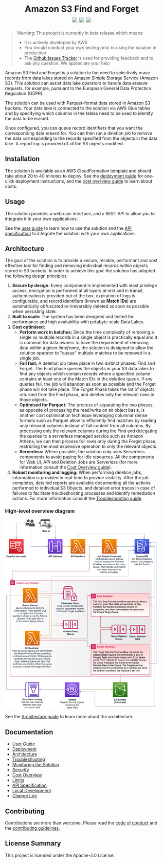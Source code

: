 <h1 align="center">
    Amazon S3 Find and Forget
    <br>
    <img src="https://img.shields.io/github/v/release/awslabs/amazon-s3-find-and-forget?include_prereleases"> 
    <img src="https://github.com/awslabs/amazon-s3-find-and-forget/workflows/Unit%20Tests/badge.svg"> 
    <img src="https://codecov.io/gh/awslabs/amazon-s3-find-and-forget/branch/master/graph/badge.svg">
</h1>

> Warning: This project is currently in beta release which means:
>
> - It is actively developed by AWS
> - You should conduct your own testing prior to using the solution in
>   production
> - The
>   [Github Issues Tracker](https://github.com/awslabs/amazon-s3-find-and-forget/issues)
>   is used for providing feedback and to ask any question. We appreciate your
>   help

Amazon S3 Find and Forget is a solution to the need to selectively erase records
from data lakes stored on Amazon Simple Storage Service (Amazon S3). This
solution can assist data lake operators to handle data erasure requests, for
example, pursuant to the European General Data Protection Regulation (GDPR).

The solution can be used with Parquet-format data stored in Amazon S3 buckets.
Your data lake is connected to the solution via AWS Glue tables and by
specifying which columns in the tables need to be used to identify the data to
be erased.

Once configured, you can queue record identifiers that you want the
corresponding data erased for. You can then run a deletion job to remove the
data corresponding to the records specified from the objects in the data lake. A
report log is provided of all the S3 objects modified.

## Installation

The solution is available as an AWS CloudFormation template and should take
about 20 to 40 minutes to deploy. See the
[deployment guide](docs/USER_GUIDE.md#deploying-the-solution) for one-click
deployment instructions, and the [cost overview guide](docs/COST_OVERVIEW.md) to
learn about costs.

## Usage

The solution provides a web user interface, and a REST API to allow you to
integrate it in your own applications.

See the [user guide](docs/USER_GUIDE.md) to learn how to use the solution and
the [API specification](docs/api/README.md) to integrate the solution with your
own applications.

## Architecture

The goal of the solution is to provide a secure, reliable, performant and cost
effective tool for finding and removing individual records within objects stored
in S3 buckets. In order to achieve this goal the solution has adopted the
following design principles:

1. **Secure by design:** Every component is implemented with least privilege
   access, encryption is performed at all layers at rest and in transit,
   authentication is provided out of the box, expiration of logs is
   configurable, and record identifiers (known as **Match IDs**) are
   automatically obfuscated or irreversibly deleted as soon as possible when
   persisting state.
2. **Built to scale:** The system has been designed and tested for performance
   and high availability with petabyte scale Data Lakes.
3. **Cost optimised:**
   - **Perform work in batches:** Since the time complexity of removing a single
     vs multiple records in a single object is practically equal and it is
     common for data owners to have the requirement of removing data within a
     given _timeframe_, the solution is designed to allow the solution operator
     to "queue" multiple matches to be removed in a single job.
   - **Fail fast:** A deletion job takes place in two distinct phases: Find and
     Forget. The Find phase queries the objects in your S3 data lakes to find
     any objects which contain records where a specified column contains at
     least one of the Match IDs in the deletion queue. If any queries fail, the
     job will abandon as soon as possible and the Forget phase will not take
     place. The Forget Phase takes the list of objects returned from the Find
     phase, and deletes only the relevant rows in those objects.
   - **Optimised for Parquet:** The process of separating the two phases, as
     opposite of processing the read/write on an object basis, is another cost
     optimisation technique leveraging columnar dense formats such as Parquet
     allow to efficiently find matches by reading only relevant columns instead
     of full content from all columns. By processing only the relevant columns
     during the Find and delegating the queries to a serverless managed service
     such as Amazon Athena, we can then process full rows only during the Forget
     phase, restricting the most expensive operation to only the relevant
     objects.
   - **Serverless:** Where possible, the solution only uses Serverless
     components to avoid paying for idle resources. All the components for Web
     UI, API and Deletion Jobs are Serverless (for more information consult the
     [Cost Overview guide](docs/COST_OVERVIEW.md)).
4. **Robust monitoring and logging:** When performing deletion jobs, information
   is provided in real-time to provide visibility. After the job completes,
   detailed reports are available documenting all the actions performed to
   individual S3 Objects, and detailed error traces in case of failures to
   facilitate troubleshooting processes and identify remediation actions. For
   more information consult the
   [Troubleshooting guide](docs/TROUBLESHOOTING.md).

### High-level overview diagram

![Architecture Diagram](docs/images/architecture.png)

See the [Architecture guide](docs/ARCHITECTURE.md) to learn more about the
architecture.

## Documentation

- [User Guide](docs/USER_GUIDE.md)
- [Deployment](docs/USER_GUIDE.md#deploying-the-solution)
- [Architecture](docs/ARCHITECTURE.md)
- [Troubleshooting](docs/TROUBLESHOOTING.md)
- [Monitoring the Solution](docs/MONITORING.md)
- [Security](docs/SECURITY.md)
- [Cost Overview](docs/COST_OVERVIEW.md)
- [Limits](docs/LIMITS.md)
- [API Specification](docs/api/README.md)
- [Local Development](docs/LOCAL_DEVELOPMENT.md)
- [Change Log](CHANGELOG.md)

## Contributing

Contributions are more than welcome. Please read the
[code of conduct](CODE_OF_CONDUCT.md) and the
[contributing guidelines](CONTRIBUTING.md).

## License Summary

This project is licensed under the Apache-2.0 License.
